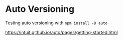 # Auto Versioning

Testing auto versioning with `npm install -D auto`

https://intuit.github.io/auto/pages/getting-started.html
